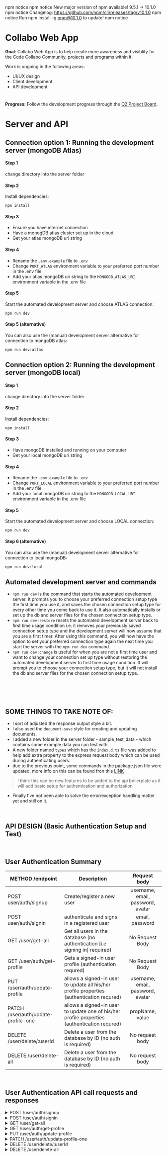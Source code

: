 npm notice 
npm notice New major version of npm available! 9.5.1 -> 10.1.0
npm notice Changelog: https://github.com/npm/cli/releases/tag/v10.1.0
npm notice Run npm install -g npm@10.1.0 to update!
npm notice 

# Collabo Web App
**Goal**: Collabo Web App is to help create more awareness and visiblity for the Code Collabo Community, projects and programs within it.

Work is ongoing in the following areas:
- UI/UX design
- Client development
- API development

#
**Progress:** Follow the development progress through the [Q2 Project Board](https://github.com/orgs/code-collabo/projects/1/views/6).
#

# Server and API

## Connection option 1: Running the development server (mongoDB Atlas)
#### Step 1
change directory into the server folder

#### Step 2
Install dependencies:
````
npm install
````

#### Step 3
- Ensure you have internet connection
- Have a monogDB atlas cluster set up in the cloud
- Get your atlas mongoDB uri string

#### Step 4
- Rename the `.env.example` file to `.env`
- Change `PORT_ATLAS` environment variable to your preferred port number in the .env file
- Add your atlas mongoDB uri string to the `MONGODB_ATLAS_URI` environment variable in the .env file

#### Step 5
Start the automated development server and choose ATLAS connection:
````
npm run dev
````

#### Step 5 (alternative)
You can also use the (manual) development server alternative for connection to mongoDB atlas:
````
npm run dev:atlas
````

## Connection option 2: Running the development server (mongoDB local)
#### Step 1
change directory into the server folder

#### Step 2
Install dependencies:
````
npm install
````

#### Step 3
- Have mongoDB installed and running on your computer
- Get your local mongoDB uri string

#### Step 4
- Rename the `.env.example` file to `.env`
- Change `PORT_LOCAL` environment variable to your preferred port number in the .env file
- Add your local mongoDB uri string to the `MONGODB_LOCAL_URI` environment variable in the .env file

#### Step 5
Start the automated development server and choose LOCAL connection:
````
npm run dev
````

#### Step 6 (alternative)
You can also use the (manual) development server alternative for connection to local mongoDB:
````
npm run dev:local
````

## Automated development server and commands
- `npm run dev` is the command that starts the automated development server. It prompts you to choose your preferred connection setup type the first time you use it, and saves the chosen connection setup type for every other time you come back to use it. It also automatically installs or set up the db and server files for the chosen connection setup type.
- `npm run dev:restore` resets the automated development server back to first time usage condition i.e. it removes your previously saved connection setup type and the development server will now assume that you are a first timer. After using this command, you will now have the option to set your preferred connection type again the next time you start the server with the `npm run dev` command.
- `npm run dev:change` is useful for when you are not a first time user and want to change your connection set up type without restoring the automated development server to first time usage condition. It will prompt you to choose your connection setup type, but it will not install the db and server files for the chosen connection setup type.

#

<br/>
<br/>

##  SOME THINGS TO TAKE NOTE OF:
- I sort of adjusted the response output style a bit.
- I also used the `document-save` style for creating and updating documents.
- I added a new folder in the server folder - sample_test_data - which contains some example data you can test with.
- A new folder named `types` which has the `index.d.ts` file was added to help add extra property to the express request body which can be used during authenticating users.
- due to the previous point, some commands in the package.json file were updated. more info on this can be found fron this [LINK](https://bobbyhadz.com/blog/typescript-property-does-not-exist-on-type-request) 
> I think this can be new features to be added to the api boilerplate as it will add basic setup for authentication and authorization
- Finally I've not been able to solve the error/exception handling matter yet and still on it.
<br/>


## API DESIGN (Basic Authentication Setup and Test)

<br/>

## User Authentication Summary

|METHOD /endpoint|Description|Request body|
|--|--|:--:|
|POST user/auth/signup|Create/register a new user|username, email, password, avatar|
|POST user/auth/signin|authenticate and signs in a registered user|email, password|
|GET /user/get-all|Get all users in the database (no authentication [i.e signing in] required)|No Request Body|
|GET /user/auth/get-profile|Gets a signed-in user profile (authentication requred) |No Request Body|
|PUT /user/auth/update-profile|allows a signed-in user to update all his/her profile properties (authentication requred)|username, email, password, avatar|
|PATCH /user/auth/update-profile-one|allows a signed-in user to update one of his/her profile properties (authentication requred)|propName, value|
|DELETE /user/delete/:userId|Delete a user from the database by ID (no auth is required)|No request body|
|DELETE /user/delete-all|Delete a user from the database by ID (no auth is required)|No request body|

<br/>


## User Authentication API call requests and responses

<details>
<summary>POST /user/auth/signup</summary>
<br/>
    <b>Request body shape</b>
    <br/><br/>
<pre>
{
  "username": "string",
  "email": "string",
  "password": "string",
  "avatar": "string" (not required)
}
</pre>
<br/>
     <b>Successful response shape</b>
    <br/><br/>
<pre>
{
    "success": boolean,
    "data": {
        "user": {
            "_id": "string",
            "username": "string",
            "email": "string",
            "role": "string",
            "avatar": "string",
            "createdAt": "string - date",
            "updatedAt": "string - date"
        },
        "token": "string"
    },
    "message": "string"
}
</pre>
</details>




<details>
<summary>POST /user/auth/signin</summary>
<br/>
    <b>Request body shape</b>
    <br/><br/>
<pre>
{
    "email": "string (required)", 
    "password": "string (required)"
}
</pre>
<br/>
     <b>Successful response shape</b>
    <br/><br/>
<pre>
{
    "success": string,
    "data": {
        "token": "string"
    },
    "message": "string"
}
</pre>
</details>



<details>
<summary>GET /user/get-all</summary>
<br/>
    <b>Request body shape</b>
    <br/><br/>
<pre>
No request body
</pre>
<br/>
     <b>Successful response shape</b>
    <br/><br/>
<pre>
{
    "success": boolean,
    "data": {
        "count": number,
        "users": [
            {
                "_id": "string",
                "username": "string",
                "email": "string",
                "role": "string",
                "avatar": "string",
                "createdAt": "string",
                "updatedAt": "string"
            }
        ]
    },
    "message": "string"
}
</pre>
</details>



<details>
<summary>GET /user/auth/get-profile</summary>
<br/>
    <b>Request body shape</b>
    <br/><br/>
<pre>
No request body
</pre>
<br/>
     <b>Successful response shape</b>
    <br/><br/>
<pre>
{
    "success": boolean,
    "data": {
        "user": {
            "_id": "string",
            "username": "string",
            "email": "string",
            "role": "string",
            "avatar": "string",
            "createdAt": "string",
            "updatedAt": "string"
        }
    },
    "message": "string"
}
</pre>
</details>


<details>
<summary>PUT /user/auth/update-profile</summary>
<br/>
    <b>Request body shape</b>
    <br/><br/>
<pre>
{
    "username": "string",
    "email": "string",
    "password": "string",
    "avatar": "string"
}
NOTE: no property can be ommited
</pre>
<br/>
     <b>Successful response shape</b>
    <br/><br/>
<pre>
{
    "success": boolean,
    "data": {
        "user": {
            "_id": "string",
            "username": "string",
            "email": "string",
            "role": "string",
            "avatar": "string",
            "createdAt": "string",
            "updatedAt": "string"
        }
    },
    "message": "string"
}
</pre>
</details>


<details>
<summary>PATCH /user/auth/update-profile-one</summary>
<br/>
    <b>Request body shape</b>
    <br/><br/>
<pre>
[
    { "propName": "string", "value": "string" }
]
</pre>
<br/>
     <b>Successful response shape</b>
    <br/><br/>
<pre>
{
    "success": boolean,
    "data": {
        "user": {
            "_id": "string",
            "username": "string",
            "email": "string",
            "role": "string",
            "avatar": "string",
            "createdAt": "string",
            "updatedAt": "string"
        }
    },
    "message": "string"
}
</pre>
</details>


<details>
<summary>DELETE /user/delete/:userId</summary>
<br/>
    <b>Request body shape</b>
    <br/><br/>
<pre>
No request body
</pre>
<br/>
     <b>Successful response shape</b>
    <br/><br/>
<pre>
{
    "success": boolean,
    "data": {},
    "message": "string"
}
</pre>
</details>


<details>
<summary>DELETE /user/delete-all</summary>
<br/>
    <b>Request body shape</b>
    <br/><br/>
<pre>
No request body
</pre>
<br/>
     <b>Successful response shape</b>
    <br/><br/>
<pre>
{
    "success": boolean,
    "data": {},
    "message": "string"
}
</pre>
</details>

</br>
<br/>
